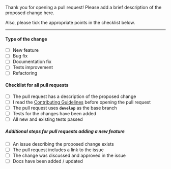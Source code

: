 Thank you for opening a pull request! Please add a brief description of the proposed change here.

Also, please tick the appropriate points in the checklist below.


---

#### Type of the change
- [ ] New feature
- [ ] Bug fix
- [ ] Documentation fix
- [ ] Tests improvement
- [ ] Refactoring

#### Checklist for all pull requests
- [ ] The pull request has a description of the proposed change
- [ ] I read the [Contributing Guidelines](https://github.com/JetBrains/koog/blob/main/CONTRIBUTING.md) before opening the pull request
- [ ] The pull request uses **`develop`** as the base branch
- [ ] Tests for the changes have been added
- [ ] All new and existing tests passed

##### Additional steps for pull requests adding a new feature
- [ ] An issue describing the proposed change exists
- [ ] The pull request includes a link to the issue
- [ ] The change was discussed and approved in the issue
- [ ] Docs have been added / updated
